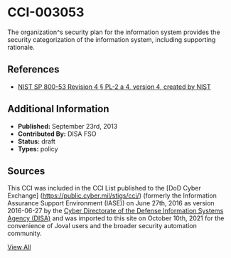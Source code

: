 # CCI-003053

The organization^s security plan for the information system provides the security categorization of the information system, including supporting rationale.

## References ##

* [NIST SP 800-53 Revision 4 § PL-2 a 4, version 4, created by NIST](http://csrc.nist.gov/publications/PubsSPs.html)


## Additional Information ##

* **Published:** September 23rd, 2013
* **Contributed By:** DISA FSO
* **Status:** draft
* **Types:** policy

## Sources ##

This CCI was included in the CCI List published to the [DoD Cyber Exchange]
(https://public.cyber.mil/stigs/cci/) (formerly the Information Assurance Support Environment
(IASE)) on June 27th, 2016 as version 2016-06-27 by the [Cyber Directorate of the Defense 
Information Systems Agency (DISA)](https://public.cyber.mil/about-cyber/) and was imported to 
this site on October 10th, 2021 for the convenience of Joval users and the broader security automation community.

[View All](../README.md)

